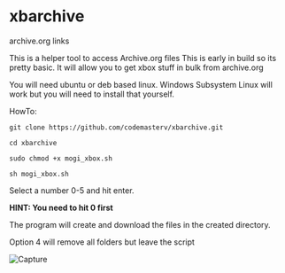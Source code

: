 # xbarchive
archive.org links

This is a helper tool to access Archive.org files
This is early in build so its pretty basic.
It will allow you to get xbox stuff in bulk from archive.org

You will need ubuntu or deb based linux. Windows Subsystem Linux will work but you will need to install that yourself.

HowTo:

    git clone https://github.com/codemasterv/xbarchive.git

    cd xbarchive
    
    sudo chmod +x mogi_xbox.sh
    
    sh mogi_xbox.sh
    
Select a number 0-5 and hit enter. 

**HINT: You need to hit 0 first**

The program will create and download the files in the created directory.

Option 4 will remove all folders but leave the script




![Capture](https://user-images.githubusercontent.com/23326730/138365375-0a79725c-560a-4e1c-9cbd-532efb4206f2.PNG)
